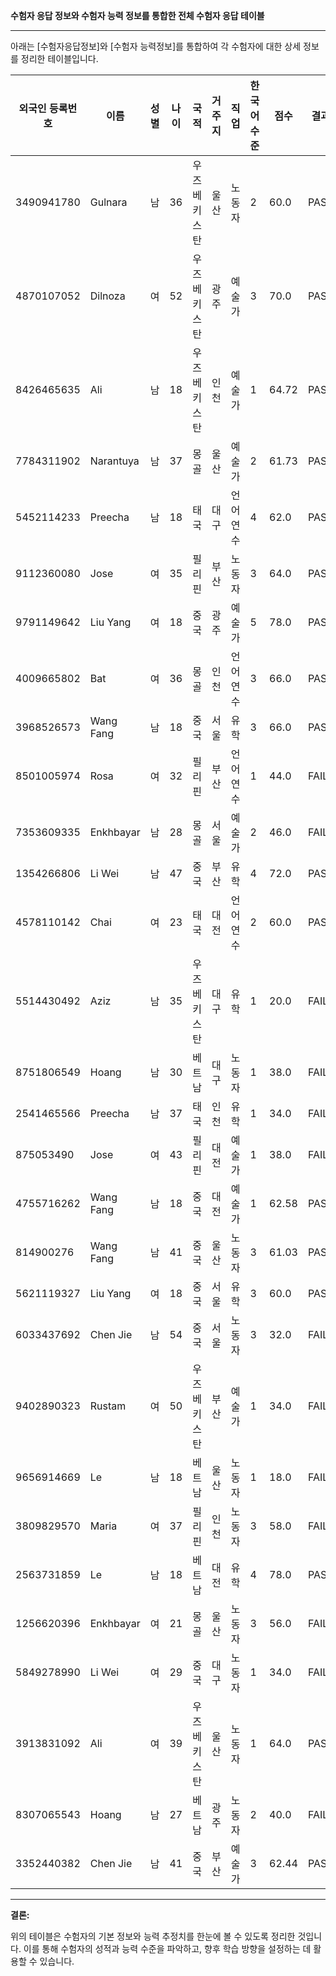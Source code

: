 **수험자 응답 정보와 수험자 능력 정보를 통합한 전체 수험자 응답 테이블**

---

아래는 [수험자응답정보]와 [수험자 능력정보]를 통합하여 각 수험자에 대한 상세 정보를 정리한 테이블입니다.

| 외국인 등록번호 | 이름        | 성별 | 나이 | 국적          | 거주지 | 직업    | 한국어 수준 | 점수     | 결과  | 능력 추정치 (θ)       |
|----------------|-------------|------|------|---------------|--------|---------|------------|----------|-------|--------------------|
| 3490941780     | Gulnara     | 남   | 36   | 우즈베키스탄  | 울산   | 노동자  | 2          | 60.0     | PASS  | -0.4232            |
| 4870107052     | Dilnoza     | 여   | 52   | 우즈베키스탄  | 광주   | 예술가  | 3          | 70.0     | PASS  | -0.4943            |
| 8426465635     | Ali         | 남   | 18   | 우즈베키스탄  | 인천   | 예술가  | 1          | 64.72    | PASS  | -1.1089            |
| 7784311902     | Narantuya   | 남   | 37   | 몽골          | 울산   | 예술가  | 2          | 61.73    | PASS  | 0.1271             |
| 5452114233     | Preecha     | 남   | 18   | 태국          | 대구   | 언어연수 | 4          | 62.0     | PASS  | -0.4162            |
| 9112360080     | Jose        | 여   | 35   | 필리핀        | 부산   | 노동자  | 3          | 64.0     | PASS  | 0.6095             |
| 9791149642     | Liu Yang    | 여   | 18   | 중국          | 광주   | 예술가  | 5          | 78.0     | PASS  | 2.4773             |
| 4009665802     | Bat         | 여   | 36   | 몽골          | 인천   | 언어연수 | 3          | 66.0     | PASS  | 1.5443             |
| 3968526573     | Wang Fang   | 남   | 18   | 중국          | 서울   | 유학    | 3          | 66.0     | PASS  | -2.2267            |
| 8501005974     | Rosa        | 여   | 32   | 필리핀        | 부산   | 언어연수 | 1          | 44.0     | FAIL  | -1.9395            |
| 7353609335     | Enkhbayar   | 남   | 28   | 몽골          | 서울   | 예술가  | 2          | 46.0     | FAIL  | -1.0369            |
| 1354266806     | Li Wei      | 남   | 47   | 중국          | 부산   | 유학    | 4          | 72.0     | PASS  | 0.2693             |
| 4578110142     | Chai        | 여   | 23   | 태국          | 대전   | 언어연수 | 2          | 60.0     | PASS  | -1.5612            |
| 5514430492     | Aziz        | 남   | 35   | 우즈베키스탄  | 대구   | 유학    | 1          | 20.0     | FAIL  | -1.3049            |
| 8751806549     | Hoang       | 남   | 30   | 베트남        | 대구   | 노동자  | 1          | 38.0     | FAIL  | -1.8693            |
| 2541465566     | Preecha     | 남   | 37   | 태국          | 인천   | 유학    | 1          | 34.0     | FAIL  | -1.6263            |
| 875053490      | Jose        | 여   | 43   | 필리핀        | 대전   | 예술가  | 1          | 38.0     | FAIL  | -1.6115            |
| 4755716262     | Wang Fang   | 남   | 18   | 중국          | 대전   | 예술가  | 1          | 62.58    | PASS  | -0.8503            |
| 814900276      | Wang Fang   | 남   | 41   | 중국          | 울산   | 노동자  | 3          | 61.03    | PASS  | -1.1161            |
| 5621119327     | Liu Yang    | 여   | 18   | 중국          | 서울   | 유학    | 3          | 60.0     | PASS  | -0.0242            |
| 6033437692     | Chen Jie    | 남   | 54   | 중국          | 서울   | 노동자  | 3          | 32.0     | FAIL  | -0.0966            |
| 9402890323     | Rustam      | 여   | 50   | 우즈베키스탄  | 부산   | 예술가  | 1          | 34.0     | FAIL  | -2.2726            |
| 9656914669     | Le          | 남   | 18   | 베트남        | 울산   | 노동자  | 1          | 18.0     | FAIL  | -1.4563            |
| 3809829570     | Maria       | 여   | 37   | 필리핀        | 인천   | 노동자  | 3          | 58.0     | FAIL  | -0.4634            |
| 2563731859     | Le          | 남   | 18   | 베트남        | 대전   | 유학    | 4          | 78.0     | PASS  | 1.3695             |
| 1256620396     | Enkhbayar   | 여   | 21   | 몽골          | 울산   | 노동자  | 3          | 56.0     | FAIL  | -0.1690            |
| 5849278990     | Li Wei      | 여   | 29   | 중국          | 대구   | 노동자  | 1          | 34.0     | FAIL  | -1.0919            |
| 3913831092     | Ali         | 여   | 39   | 우즈베키스탄  | 울산   | 노동자  | 1          | 64.0     | PASS  | -1.6151            |
| 8307065543     | Hoang       | 남   | 27   | 베트남        | 광주   | 노동자  | 2          | 40.0     | FAIL  | -0.6777            |
| 3352440382     | Chen Jie    | 남   | 41   | 중국          | 부산   | 예술가  | 3          | 62.44    | PASS  | 0.7426             |

---

**결론:**

위의 테이블은 수험자의 기본 정보와 능력 추정치를 한눈에 볼 수 있도록 정리한 것입니다. 이를 통해 수험자의 성적과 능력 수준을 파악하고, 향후 학습 방향을 설정하는 데 활용할 수 있습니다.